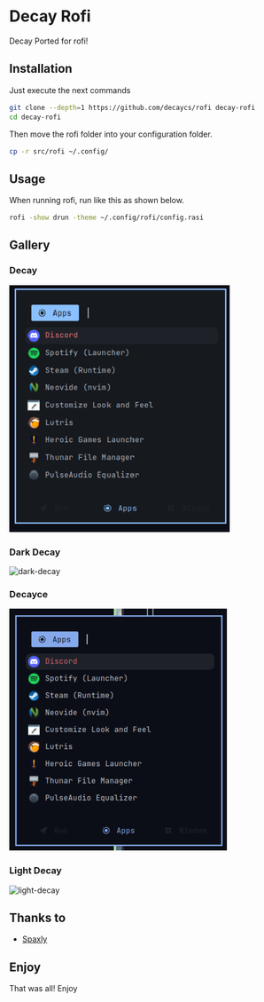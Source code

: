 # Decay Rofi

Decay Ported for rofi!

## Installation

Just execute the next commands

```sh
git clone --depth=1 https://github.com/decaycs/rofi decay-rofi
cd decay-rofi
```

Then move the rofi folder into your configuration folder.

```sh
cp -r src/rofi ~/.config/
```

## Usage

When running rofi, run like this as shown below.
```sh
rofi -show drun -theme ~/.config/rofi/config.rasi
```

## Gallery

### Decay

![decay](./assets/decay.png)

### Dark Decay

![dark-decay](./assets/darkdecay.png)

### Decayce

![decayce](./assets/decayce.png)

### Light Decay

![light-decay](./assets/lightdecay.png)

## Thanks to

- [Spaxly](https://github.com/Spaxly)

## Enjoy

That was all! Enjoy
